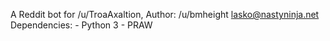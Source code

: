 A Reddit bot for /u/TroaAxaltion,
Author: /u/bmheight lasko@nastyninja.net
Dependencies: 
    - Python 3
    - PRAW
    
